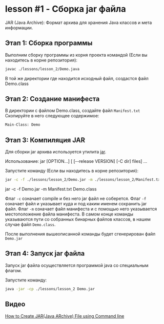 # lesson #1 - Сборка jar файла

JAR (Java Archive): Формат архива для хранения Java классов и мета информации.

## Этап 1: Сборка программы

Выполним сборку программы из корня проекта командой (Если вы находитесь в корне репозитория):

```sh
javac ./lessons/lesson_2/Demo.java
```

В той же директории где находится исходный файл, создастся файл Demo.class

## Этап 2: Создание манифеста

В директории с файлом Demo.class, создайте файл `Manifest.txt`
Скопируйте в него следующее содержимое:

```txt
Main-Class: Demo

```

## Этап 3: Компиляция JAR

Для сборки jar архива используется утилита [jar](https://docs.oracle.com/javase/8/docs/technotes/tools/windows/jar.html).

Использование: jar [OPTION...] [ [--release VERSION] [-C dir] files] ...

Запустите команду (Если вы находитесь в корне репозитория):

```sh
jar -c -f ./lessons/lesson_2/Demo.jar -m ./lessons/lesson_2/Manifest.txt ./lessons/lesson_2/Demo.class
```
jar -c -f Demo.jar -m Manifest.txt Demo.class

Флаг `-c` означает compile и без него jar файл не соберется.
Флаг `-f` означает файл и указывает куда и под каким именем сохранить jar файл.
Флаг `-m` означает файл манифеста и с помощью него указывается местоположение файла манифеста.
В самом конце команды указываются пути со собранных бинарных файлов классов, в нашем случае файл `Demo.class`.

После выполнения вышеописанной команды будет сгенерирован файл `Demo.jar`

## Этап 4: Запуск jar файла

Запуск jar файла осуществляется программой java со специальным флагом.

Запустите команду:

```sh
java -jar -cp ./lessons/lesson_2 Demo.jar
```

## Видео

[How to Create JAR(Java ARchive) File using Command line](https://www.youtube.com/watch?v=RqTd-BtC2sY)
